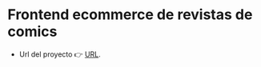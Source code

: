 # Frontend ecommerce de revistas de comics


* Url del proyecto 👉 [URL](https://ecommerce-comics.netlify.app/).